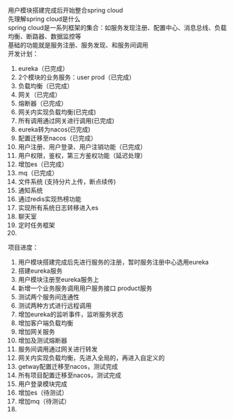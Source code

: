 用户模块搭建完成后开始整合spring cloud  
先理解spring cloud是什么  
spring cloud是一系列框架的集合：如服务发现注册、配置中心、消息总线、负载均衡、断路器、数据监控等  
基础的功能就是服务注册、服务发现、和服务间调用  
开发计划：
1. eureka（已完成）
2. 2个模块的业务服务：user prod（已完成）
3. 负载均衡（已完成）
4. 网关（已完成）
5. 熔断器（已完成）
6. 网关内实现负载均衡(已完成)
7. 所有调用通过网关进行调用(已完成)
8. eureka转为nacos(已完成)
9. 配置迁移至nacos（已完成）
10. 用户注册、用户登录、用户注销功能（已完成）
11. 用户权限，鉴权，第三方鉴权功能（延迟处理）
12. 增加es（已完成）
13. mq（已完成）
14. 文件系统 (支持分片上传，断点续传)
15. 通知系统
16. 通过redis实现热榜功能
17. 实现所有系统日志转移进入es
18. 聊天室
19. 定时任务框架
20. 

项目进度：  
1. 用户模块搭建完成后先进行服务的注册，暂时服务注册中心选用eureka  
2. 搭建eureka服务  
3. 用户模块注册至eureka服务上
4. 新增一个业务服务调用用户服务接口 product服务  
5. 测试两个服务间连通性  
6. 测试两种方式进行远程调用    
7. 增加eureka的监听事件，监听服务状态  
8. 增加客户端负载均衡 
9. 增加网关服务
10. 增加及测试熔断器
11. 服务间调用通过网关进行转发
12. 网关内实现负载均衡，先进入全局的，再进入自定义的
13. getway配置迁移至nacos，测试完成
14. 所有项目配置迁移至nacos，测试完成
15. 用户登录模块完成
16. 增加es（待测试）
17. 增加mq（待测试）
18. 